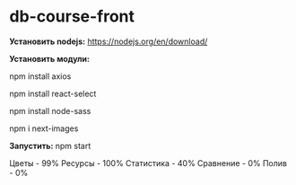# db-course-front
**Установить nodejs:**
https://nodejs.org/en/download/

**Установить модули:**

npm install axios

npm install react-select

npm install node-sass

npm i next-images

**Запустить:**
npm start


Цветы - 99%
Ресурсы - 100%
Статистика - 40%
Сравнение - 0%
Полив - 0%
